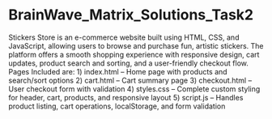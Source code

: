 # BrainWave_Matrix_Solutions_Task2
Stickers Store is an e-commerce website built using HTML, CSS, and JavaScript, allowing users to browse and purchase fun, artistic stickers. The platform offers a smooth shopping experience with responsive design, cart updates, product search and sorting, and a user-friendly checkout flow.
Pages Included are:
    1) index.html – Home page with products and search/sort options
    2) cart.html – Cart summary page
    3) checkout.html – User checkout form with validation
    4) styles.css – Complete custom styling for header, cart, products, and responsive layout
    5) script.js – Handles product listing, cart operations, localStorage, and form validation
